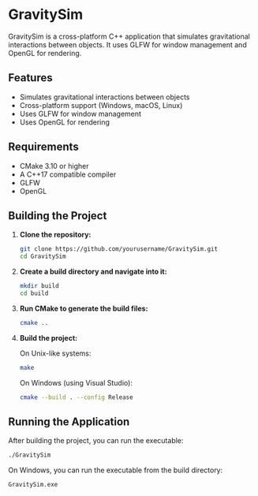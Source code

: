 # GravitySim

GravitySim is a cross-platform C++ application that simulates gravitational interactions between objects. It uses GLFW for window management and OpenGL for rendering.

## Features

- Simulates gravitational interactions between objects
- Cross-platform support (Windows, macOS, Linux)
- Uses GLFW for window management
- Uses OpenGL for rendering

## Requirements

- CMake 3.10 or higher
- A C++17 compatible compiler
- GLFW
- OpenGL

## Building the Project

1. **Clone the repository:**

    ```sh
    git clone https://github.com/yourusername/GravitySim.git
    cd GravitySim
    ```

2. **Create a build directory and navigate into it:**

    ```sh
    mkdir build
    cd build
    ```

3. **Run CMake to generate the build files:**

    ```sh
    cmake ..
    ```

4. **Build the project:**

   On Unix-like systems:

    ```sh
    make
    ```

   On Windows (using Visual Studio):

    ```sh
    cmake --build . --config Release
    ```

## Running the Application

After building the project, you can run the executable:

```sh
./GravitySim
```

On Windows, you can run the executable from the build directory:
```
GravitySim.exe
```